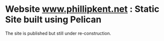 Website www.phillipkent.net : Static Site built using Pelican
=============================================================

The site is published but still under re-construction.